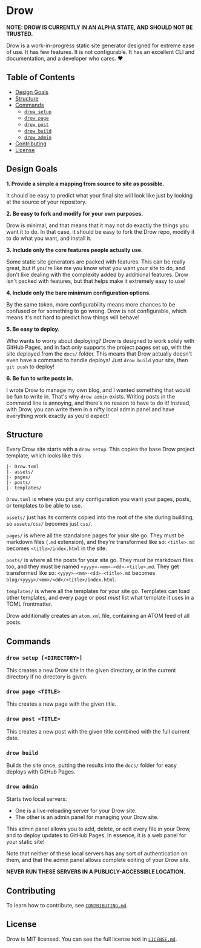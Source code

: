 # Drow

__NOTE: DROW IS CURRENTLY IN AN ALPHA STATE, AND SHOULD NOT BE TRUSTED.__

Drow is a work-in-progress static site generator designed for extreme ease of
use. It has few features. It is not configurable. It has an excellent CLI and
documentation, and a developer who cares. ❤️

## Table of Contents

- [Design Goals](#design-goals)
- [Structure](#structure)
- [Commands](#commands)
    - [`drow setup`](#drow-setup-directory)
    - [`drow page`](#drow-page-title)
    - [`drow post`](#drow-post-title)
    - [`drow build`](#drow-build)
    - [`drow admin`](#drow-admin)
- [Contributing](#contributing)
- [License](#license)

## Design Goals

__1. Provide a simple a mapping from source to site as possible.__

It should be easy to predict what your final site will look like just by
looking at the source of your repository.

__2. Be easy to fork and modify for your own purposes.__

Drow is minimal, and that means that it may not do exactly the things you
want it to do. In that case, it should be easy to fork the Drow repo,
modify it to do what you want, and install it.

__3. Include only the core features people actually use.__

Some static site generators are packed with features. This can be really
great, but if you're like me you know what you want your site to do, and
don't like dealing with the complexity added by additional features. Drow
isn't packed with features, but that helps make it extremely easy to use!

__4. Include only the bare minimum configuration options.__

By the same token, more configurability means more chances to be confused
or for something to go wrong. Drow is not configurable, which means it's not
hard to predict how things will behave!

__5. Be easy to deploy.__

Who wants to worry about deploying? Drow is designed to work solely with
GitHub Pages, and in fact _only_ supports the project pages set up, with
the site deployed from the `docs/` folder. This means that Drow actually
doesn't even have a command to handle deploys! Just `drow build` your site,
then `git push` to deploy!

__6. Be fun to write posts in.__

I wrote Drow to manage my own blog, and I wanted something that would be
fun to write in. That's why `drow admin` exists. Writing posts in the
command line is annoying, and there's no reason to have to do it! Instead,
with Drow, you can write them in a nifty local admin panel and have
everything work exactly as you'd expect!

## Structure

Every Drow site starts with a `drow setup`. This copies the base Drow project
template, which looks like this:

```
|- Drow.toml
|- assets/
|- pages/
|- posts/
|- templates/
```

`Drow.toml` is where you put any configuration you want your pages, posts, or
templates to be able to use.

`assets/` just has its contents copied into the root of the site during
building; so `assets/css/` becomes just `css/`.

`pages/` is where all the standalone pages for your site go. They must be
markdown files (`.md` extension), and they're transformed like so: `<title>.md`
becomes `<title>/index.html` in the site.

`posts/` is where all the posts for your site go. They must be markdown files
too, and they must be named `<yyyy>-<mm>-<dd>-<title>.md`. They get transformed
like so: `<yyyy>-<mm>-<dd>-<title>.md` becomes
`blog/<yyyy>/<mm>/<dd>/<title>/index.html`.

`templates/` is where all the templates for your site go. Templates can load
other templates, and every page or post _must_ list what template it uses in
a TOML frontmatter.

Drow additionally creates an `atom.xml` file, containing an ATOM feed of all
posts.

## Commands

### `drow setup [<DIRECTORY>]`

This creates a new Drow site in the given directory, or in the current
directory if no directory is given.

### `drow page <TITLE>`

This creates a new page with the given title.

### `drow post <TITLE>`

This creates a new post with the given title combined with the full current date.

### `drow build`

Builds the site once, putting the results into the `docs/` folder for easy
deploys with GitHub Pages.

### `drow admin`

Starts two local servers:

- One is a live-reloading server for your Drow site.
- The other is an admin panel for managing your Drow site.

This admin panel allows you to add, delete, or edit every file in your Drow,
and to deploy updates to GitHub Pages. In essence, it is a web panel for your
static site!

Note that neither of these local servers has any sort of authentication on
them, and that the admin panel allows complete editing of your Drow site.

__NEVER RUN THESE SERVERS IN A PUBLICLY-ACCESSIBLE LOCATION.__

## Contributing

To learn how to contribute, see [`CONTRIBUTING.md`](CONTRIBUTING.md).

## License

Drow is MIT licensed. You can see the full license text in [`LICENSE.md`](LICENSE.md).

